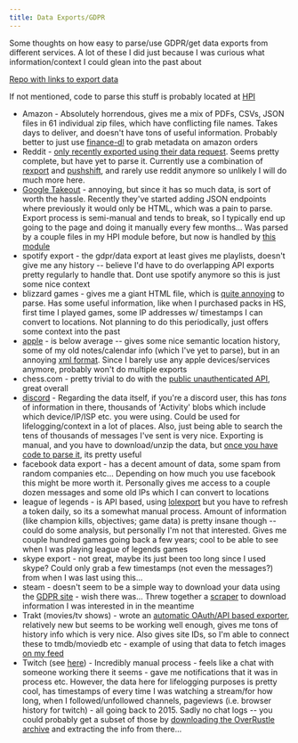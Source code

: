 ```yaml
---
title: Data Exports/GDPR
---
```


Some thoughts on how easy to parse/use GDPR/get data exports from different services. A lot of these I did just because I was curious what information/context I could glean into the past about

[Repo with links to export data](https://github.com/bionic-dev/how-to-export-personal-data#apple)

If not mentioned, code to parse this stuff is probably located at [HPI](https://github.com/purarue/HPI)

- Amazon - Absolutely horrendous, gives me a mix of PDFs, CSVs, JSON files in 61 individual zip files, which have conflicting file names. Takes days to deliver, and doesn't have tons of useful information. Probably better to just use [finance-dl](https://github.com/jbms/finance-dl) to grab metadata on amazon orders
- Reddit - [only recently exported using their data request](https://github.com/bionic-dev/how-to-export-personal-data#reddit). Seems pretty complete, but have yet to parse it. Currently use a combination of [rexport](https://github.com/karlicoss/rexport) and [pushshift](https://github.com/purarue/pushshift_comment_export), and rarely use reddit anymore so unlikely I will do much more here.
- [Google Takeout](https://takeout.google.com/) - annoying, but since it has so much data, is sort of worth the hassle. Recently they've started adding JSON endpoints where previously it would only be HTML, which was a pain to parse. Export process is semi-manual and tends to break, so I typically end up going to the page and doing it manually every few months... Was parsed by a couple files in my HPI module before, but now is handled by [this module](https://github.com/purarue/google_takeout_parser)
- spotify export - the gdpr/data export at least gives me playlists, doesn't give me any history -- believe I'd have to do overlapping API exports pretty regularly to handle that. Dont use spotify anymore so this is just some nice context
- blizzard games - gives me a giant HTML file, which is [quite annoying](https://github.com/purarue/blizzard_gdpr_parser) to parse. Has some useful information, like when I purchased packs in HS, first time I played games, some IP addresses w/ timestamps I can convert to locations. Not planning to do this periodically, just offers some context into the past
- [apple](https://privacy.apple.com/) - is below average -- gives some nice semantic location history, some of my old notes/calendar info (which I've yet to parse), but in an annoying [xml format](https://github.com/purarue/HPI/blob/4cd68e48f2f3150a90dc03e3597cda304b318b82/my/apple.py#L178-L201). Since I barely use any apple devices/services anymore, probably won't do multiple exports
- chess.com - pretty trivial to do with the [public unauthenticated API](https://github.com/purarue/chessdotcom_export), great overall
- [discord](https://github.com/purarue/discord_data) - Regarding the data itself, if you're a discord user, this has _tons_ of information in there, thousands of 'Activity' blobs which include which device/IP/ISP etc. you were using. Could be used for lifelogging/context in a lot of places. Also, just being able to search the tens of thousands of messages I've sent is very nice. Exporting is manual, and you have to download/unzip the data, but [once you have code to parse it](https://github.com/purarue/discord_data), its pretty useful
- facebook data export - has a decent amount of data, some spam from random companies etc... Depending on how much you use facebook this might be more worth it. Personally gives me access to a couple dozen messages and some old IPs which I can convert to locations
- league of legends - is API based, using [lolexport](https://github.com/purarue/lolexport) but you have to refresh a token daily, so its a somewhat manual process. Amount of information (like champion kills, objectives; game data) is pretty insane though -- could do some analysis, but personally I'm not that interested. Gives me couple hundred games going back a few years; cool to be able to see when I was playing league of legends games
- skype export - not great, maybe its just been too long since I used skype? Could only grab a few timestamps (not even the messages?) from when I was last using this...
- steam - doesn't seem to be a simple way to download your data using the [GDPR site](https://help.steampowered.com/en/accountdata) - wish there was... Threw together a [scraper](https://github.com/purarue/steamscraper) to download information I was interested in in the meantime
- Trakt (movies/tv shows) - wrote an [automatic OAuth/API based exporter](https://github.com/purarue/traktexport), relatively new but seems to be working well enough, gives me tons of history info which is very nice. Also gives site IDs, so I'm able to connect these to tmdb/moviedb etc - example of using that data to fetch images [on my feed](https://sean.fish/feed/?order_by=when&sort=desc&ftype=trakt_history_episode%2Ctrakt_history_movie)
- Twitch (see [here](https://www.twitch.tv/p/en/legal/privacy-choices/#user-privacy-requests)) - Incredibly manual process - feels like a chat with someone working there it seems - gave me notifications that it was in process etc. However, the data here for lifelogging purposes is pretty cool, has timestamps of every time I was watching a stream/for how long, when I followed/unfollowed channels, pageviews (i.e. browser history for twitch) - all going back to 2015. Sadly no chat logs -- you could probably get a subset of those by [downloading the OverRustle archive](https://github.com/purarue/overrustle_parser) and extracting the info from there...
